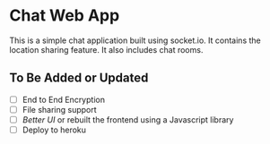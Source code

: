 # Chat Web App
This is a simple chat application built using socket.io. It contains the location sharing feature. It also includes chat rooms.


## To Be Added or Updated
- [ ] End to End Encryption
- [ ] File sharing support
- [ ] *Better UI* or rebuilt the frontend using a Javascript library
- [ ] Deploy to heroku
